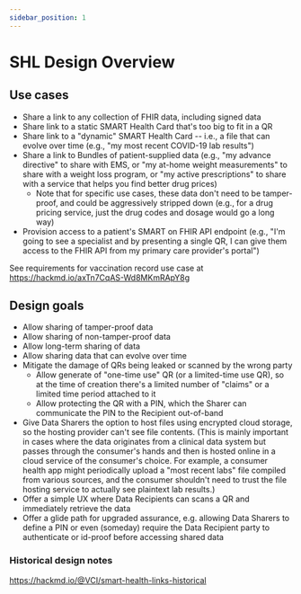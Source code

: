 ```yaml
---
sidebar_position: 1
---
```


# SHL Design Overview

## Use cases

* Share a link to any collection of FHIR data, including signed data
* Share link to a static SMART Health Card that's too big to fit in a QR
* Share link to a "dynamic" SMART Health Card -- i.e., a file that can evolve over time (e.g., "my most recent COVID-19 lab results")
* Share a link to Bundles of patient-supplied data (e.g., "my advance directive" to share with EMS, or "my at-home weight measurements" to share with a weight loss program, or "my active prescriptions" to share with a service that helps you find better drug prices)
  * Note that for specific use cases, these data don't need to be tamper-proof, and could be aggressively stripped down (e.g., for a drug pricing service, just the drug codes and dosage would go a long way)
* Provision access to a patient's SMART on FHIR API endpoint (e.g., "I'm going to see a specialist and by presenting a single QR, I can give them access to the FHIR API from my primary care provider's portal")

See requirements for vaccination record use case at https://hackmd.io/axTn7CqAS-Wd8MKmRApY8g
  
## Design goals

* Allow sharing of tamper-proof data
* Allow sharing of non-tamper-proof data
* Allow long-term sharing of data
* Allow sharing data that can evolve over time
* Mitigate the damage of QRs being leaked or scanned by the wrong party
  * Allow generate of "one-time use" QR (or a limited-time use QR), so at the time of creation there's a limited number of "claims" or a limited time period attached to it
  * Allow protecting the QR with a PIN, which the Sharer can communicate the PIN to the Recipient out-of-band
* Give Data Sharers the option to host files using encrypted cloud storage, so the hosting provider can't see file contents. (This is mainly important in cases where the data originates from a clinical data system but passes through the consumer's hands and then is hosted online in a cloud service of the consumer's choice. For example, a consumer health app might periodically upload a "most recent labs" file compiled from various sources, and the consumer shouldn't need to trust the file hosting service to actually see plaintext lab results.)
* Offer a simple UX where Data Recipients can scans a QR and immediately retrieve the data
* Offer a glide path for upgraded assurance, e.g. allowing Data Sharers to define a PIN or even (someday) require the Data Recipient party to authenticate or id-proof before accessing shared data


### Historical design notes
https://hackmd.io/@VCI/smart-health-links-historical